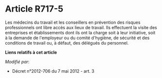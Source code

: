 # Article R717-5

Les médecins du travail et les conseillers en prévention des risques professionnels ont libre accès aux lieux de travail. Ils
effectuent la visite des entreprises et établissements dont ils ont la charge soit à leur initiative, soit à la demande de
l'employeur ou du comité d'hygiène, de sécurité et des conditions de travail ou, à défaut, des délégués du personnel.

**Liens relatifs à cet article**

_Modifié par_:

  - Décret n°2012-706 du 7 mai 2012 - art. 3
